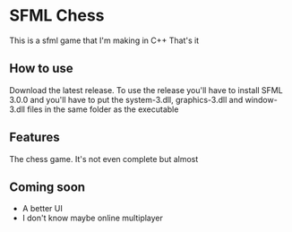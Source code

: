 
# SFML Chess
This is a sfml game that I'm making in C++
That's it


## How to use
Download the latest release.
To use the release you'll have to install SFML 3.0.0 and you'll have to put the system-3.dll, graphics-3.dll and window-3.dll files in the same folder as the executable

## Features
The chess game.
It's not even complete but almost

## Coming soon
- A better UI
- I don't know maybe online multiplayer
